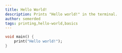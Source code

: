 ```yaml
---
title: Hello World!
description: Prints "Hello world!" in the terminal.
author: semerded
tags: printing,hello-world,basics
---
```


```dart
void main() {
    print("Hello world!");
}
```
